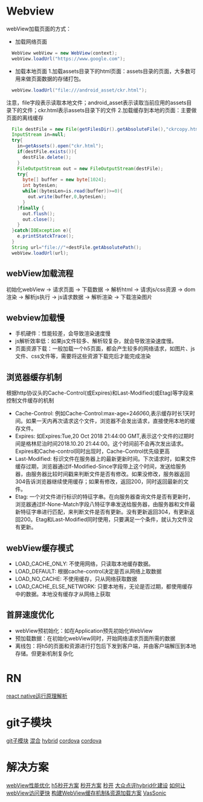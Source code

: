 # Webview
webView加载页面的方式：
* 加载网络页面
```java
  WebView webView = new WebView(context);
  webView.loadUrl("https://www.google.com");
```
* 加载本地页面
1.加载assets目录下的html页面：assets目录的页面，大多数可用来做页面数据的存储打包。
```java
  webView.loadUrl("file:///android_asset/ckr.html");
```
注意，file字段表示读取本地文件；android_asset表示读取当前应用的assets目录下的文件；ckr.html表示assets目录下的文件
2.加载缓存到本地的页面：主要做页面的离线缓存
```java
  File destFile = new File(getFilesDir().getAbsoluteFile(),"ckrcopy.html");
  InputStream in=null;
  try{
    in=getAssets().open("ckr.html");
    if(destFile.exists()){
      destFile.delete();
    }
    FileOutputStream out = new FileOutputStream(destFile);
    try{
      byte[] buffer = new byte[1024];
      int bytesLen;
      while((bytesLen=is.read(buffer))>=0){
        out.write(buffer,0,bytesLen);
      }
    }finally {
      out.flush();
      out.close();
    }
  }catch(IOException e){
    e.printStatckTrace();
  }
  String url="file://"+destFile.getAbsolutePath();
  webView.loadUrl(url);
```
## webView加载流程
初始化webView -> 请求页面 -> 下载数据 -> 解析html -> 请求js/css资源 -> dom渲染 -> 解析js执行 -> js请求数据 -> 解析渲染 -> 下载渲染图片
## webview加载慢
* 手机硬件：性能较差，会导致渲染速度慢
* js解析效率低：如果js文件较多、解析较复杂，就会导致渲染速度慢。
* 页面资源下载：一般加载一个h5页面，都会产生较多的网络请求，如图片、js文件、css文件等，需要将这些资源下载完后才能完成渲染
## 浏览器缓存机制
根据http协议头的Cache-Control(或Expires)和Last-Modified(或Etag)等字段来控制文件缓存的机制
* Cache-Control: 例如Cache-Control:max-age=24*60*60,表示缓存时长1天时间。如果一天内再次请求这个文件，浏览器不会发出请求，直接使用本地的缓存文件。
* Expires: 如Expires:Tue,20 Oct 2018 21:44:00 GMT,表示这个文件的过期时间是格林尼治时间2018.10.20 21:44:00。这个时间前不会再次发出请求。Expires和Cache-control同时出现时，Cache-Control优先级更高
* Last-Modified: 标识文件在服务器上的最新更新时间。下次请求时，如果文件缓存过期，浏览器通过If-Modified-Since字段带上这个时间，发送给服务器，由服务器比较时间戳来判断文件是否有修改。如果没修改，服务器返回304告诉浏览器继续使用缓存；如果有修改，返回200，同时返回最新的文件。
* Etag: 一个对文件进行标识的特征字串。在向服务器查询文件是否有更新时，浏览器通过If-None-Match字段八特征字串发送给服务器，由服务器和文件最新特征字串进行匹配，来判断文件是否有更新。没有更新返回304，有更新返回200。Etag和Last-Modified同时使用，只要满足一个条件，就认为文件没有更新。
## webView缓存模式
* LOAD_CACHE_ONLY: 不使用网络，只读取本地缓存数据。
* LOAD_DEFAULT: 根据cache-control决定是否从网络上取数据
* LOAD_NO_CACHE: 不使用缓存，只从网络获取数据
* LOAD_CACHE_ELSE_NETWORK: 只要本地有，无论是否过期，都使用缓存中的数据。本地没有缓存才从网络上获取
## 首屏速度优化
* webView预初始化：如在Application预先初始化WebView
* 预加载数据：在初始化webView同时，开始网络请求页面所需的数据
* 离线包：将h5的页面和资源进行打包后下发到客户端，并由客户端解压到本地存储。但更新机制复杂化





# RN
[react native运行原理解析](https://blog.csdn.net/xiangzhihong8/article/details/52623852)
# git子模块
[git子模块](https://juejin.im/post/5a586ee7f265da3e4e25910f)
[混合](https://blog.csdn.net/zhaikun68/article/details/77770603)
[hybrid](https://www.cnblogs.com/dailc/p/5930238.html)
[cordova](https://codeburst.io/why-and-when-cordova-is-better-then-react-native-2519852ae06a)
[cordova](https://developer.ibm.com/dwblog/2017/what-is-apache-cordova-cross-platform-mobile-application-development/)

# 解决方案
[webView性能优化](https://tech.meituan.com/WebViewPerf.html)
[h5秒开方案](https://juejin.im/post/5b94ca52e51d450e7d097f38)
[秒开方案](https://mp.weixin.qq.com/s?__biz=MzA3NTYzODYzMg==&mid=2653579803&idx=1&sn=0a1f418f628a53e9262b97879f47593b&chksm=84b3b81cb3c4310a175b95264bf74a5be8abf39751ed0b21a353e68e6cf1846db11995bc2fec&mpshare=1&scene=23&srcid=08258x6omkd9AHgWWz81G80B%23rd)
[秒开](https://mp.weixin.qq.com/s?__biz=MzA3NTYzODYzMg==&mid=2653579269&idx=1&sn=e3074cf75b824622bf96a2a488066e88&chksm=84b3ba02b3c43314f47db7c685de13089e1f61d9246211b27657c0649f6e7f2a3f53b22cc801&mpshare=1&scene=23&srcid=0825SymzNBsExO1hDt6YXpHA%23rd)
[大众点评hybrid化建设](https://mp.weixin.qq.com/s?__biz=MzA3NTYzODYzMg==&mid=2653578296&idx=2&sn=03cc579cb7e016f8bfd4ba994b0a5947&chksm=84b3b63fb3c43f2956acad4f8d1c0a4d01e3692c829cca4fa0ad94fc554d7fe33e18db8e2d4c&mpshare=1&scene=23&srcid=08252SpCDqB2HymHiVSXA4eu%23rd)
[如何让webView访问更快](https://my.oschina.net/yale8848/blog/1544298)
[构建WebView缓存机制&资源加载方案](https://www.jianshu.com/p/5e7075f4875f)
[VasSonic](https://mp.weixin.qq.com/s?__biz=MzA3NTYzODYzMg==&mid=2653579269&idx=2&sn=bb9822d2cd9b0dc79134bd9990220571&chksm=84b3ba02b3c43314aeb54375f3e729fcef5495ab39a64c94719e218f28caa1fc4dde50f7c92d&mpshare=1&scene=23&srcid=0825CYa3KqzW532zZLQwVnnH%23rd)














